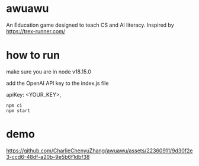 # awuawu

An Education game designed to teach CS and AI literacy. Inspired by https://trex-runner.com/

# how to run

make sure you are in node v18.15.0

add the OpenAI API key to the index.js file

apiKey: <YOUR_KEY>,

```
npm ci
npm start
```

# demo

https://github.com/CharlieChenyuZhang/awuawu/assets/22360911/9d30f2e3-ccd6-48df-a20b-9e5b6f1dbf38
